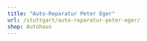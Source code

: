 ```yaml
---
title: "Auto-Reparatur Peter Eger"
url: /stuttgart/auto-reparatur-peter-eger/
shop: Autohaus
---
```

